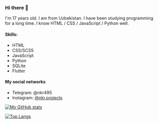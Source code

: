 ### Hi there 👋
I'm 17 years old. I am from Uzbekistan. I have been studying programming for a long time. I know HTML / CSS / JavaScript / Python well.

#### Skills: 
- HTML
- CSS/SCSS
- JavaScript
- Python
- SQLite
- Flutter

#### My social networks
- Telegram: @nkr495
- Instagram: [@nkr.projects](https://instagram.com/nkr.projects?igshid=4if34egu19bq)

[![My GitHub stats](https://github-readme-stats.vercel.app/api?username=nkr413&theme=radical)](https://github.com/anuraghazra/github-readme-stats)

[![Top Langs](https://github-readme-stats.vercel.app/api/top-langs/?username=nkr413&layout=compact)](https://github.com/anuraghazra/github-readme-stats)

